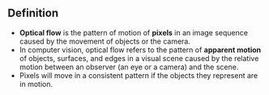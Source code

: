 ## Definition

* **Optical flow** is the pattern of motion of **pixels** in an image sequence caused by the movement of objects or the camera.
* In computer vision, optical flow refers to the pattern of **apparent motion** of objects, surfaces, and edges in a visual scene caused by the relative motion between an observer (an eye or a camera) and the scene.
* Pixels will move in a consistent pattern if the objects they represent are in motion.